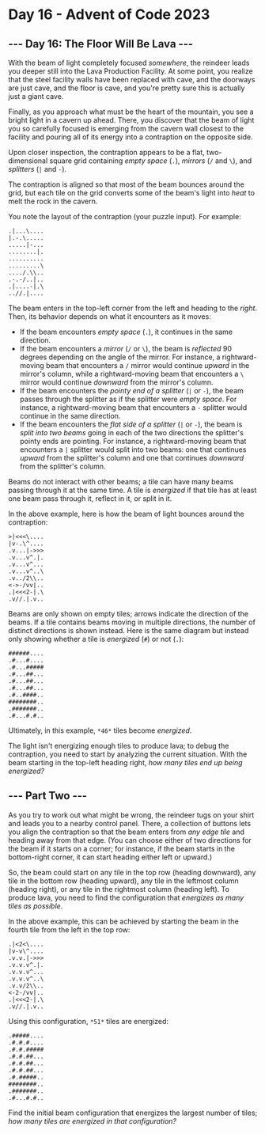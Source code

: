 # Day 16 - Advent of Code 2023

## --- Day 16: The Floor Will Be Lava ---

With the beam of light completely focused *somewhere*, the reindeer leads you
deeper still into the Lava Production Facility. At some point, you realize that
the steel facility walls have been replaced with cave, and the doorways are just
cave, and the floor is cave, and you're pretty sure this is actually just a
giant cave.

Finally, as you approach what must be the heart of the mountain, you see a
bright light in a cavern up ahead. There, you discover that the beam of light
you so carefully focused is emerging from the cavern wall closest to the
facility and pouring all of its energy into a contraption on the opposite side.

Upon closer inspection, the contraption appears to be a flat, two-dimensional
square grid containing *empty space* (`.`), *mirrors* (`/` and `\`), and
*splitters* (`|` and `-`).

The contraption is aligned so that most of the beam bounces around the grid, but
each tile on the grid converts some of the beam's light into *heat* to melt the
rock in the cavern.

You note the layout of the contraption (your puzzle input). For example:

```
.|...\....
|.-.\.....
.....|-...
........|.
..........
.........\
..../.\\..
.-.-/..|..
.|....-|.\
..//.|....
```

The beam enters in the top-left corner from the left and heading to the *right*.
Then, its behavior depends on what it encounters as it moves:

- If the beam encounters *empty space* (`.`), it continues in the same
  direction.
- If the beam encounters a *mirror* (`/` or `\`), the beam is *reflected* 90
  degrees depending on the angle of the mirror. For instance, a rightward-
  moving beam that encounters a `/` mirror would continue *upward* in the
  mirror's column, while a rightward-moving beam that encounters a `\` mirror
  would continue *downward* from the mirror's column.
- If the beam encounters the *pointy end of a splitter* (`|` or `-`), the beam
  passes through the splitter as if the splitter were *empty space*. For
  instance, a rightward-moving beam that encounters a `-` splitter would
  continue in the same direction.
- If the beam encounters the *flat side of a splitter* (`|` or `-`), the beam is
  *split into two beams* going in each of the two directions the splitter's
  pointy ends are pointing. For instance, a rightward-moving beam that
  encounters a `|` splitter would split into two beams: one that continues
  *upward* from the splitter's column and one that continues *downward* from
  the splitter's column.

Beams do not interact with other beams; a tile can have many beams passing
through it at the same time. A tile is *energized* if that tile has at least one
beam pass through it, reflect in it, or split in it.

In the above example, here is how the beam of light bounces around the
contraption:

```
>|<<<\....
|v-.\^....
.v...|->>>
.v...v^.|.
.v...v^...
.v...v^..\
.v../2\\..
<->-/vv|..
.|<<<2-|.\
.v//.|.v..
```

Beams are only shown on empty tiles; arrows indicate the direction of the beams.
If a tile contains beams moving in multiple directions, the number of distinct
directions is shown instead. Here is the same diagram but instead only showing
whether a tile is *energized* (`#`) or not (`.`):

```
######....
.#...#....
.#...#####
.#...##...
.#...##...
.#...##...
.#..####..
########..
.#######..
.#...#.#..
```

Ultimately, in this example, `*46*` tiles become *energized*.

The light isn't energizing enough tiles to produce lava; to debug the
contraption, you need to start by analyzing the current situation. With the beam
starting in the top-left heading right, *how many tiles end up being energized?*

## --- Part Two ---

As you try to work out what might be wrong, the reindeer tugs on your shirt and
leads you to a nearby control panel. There, a collection of buttons lets you
align the contraption so that the beam enters from *any edge tile* and heading
away from that edge. (You can choose either of two directions for the beam if it
starts on a corner; for instance, if the beam starts in the bottom-right corner,
it can start heading either left or upward.)

So, the beam could start on any tile in the top row (heading downward), any tile
in the bottom row (heading upward), any tile in the leftmost column (heading
right), or any tile in the rightmost column (heading left). To produce lava, you
need to find the configuration that *energizes as many tiles as possible*.

In the above example, this can be achieved by starting the beam in the fourth
tile from the left in the top row:

```
.|<2<\....
|v-v\^....
.v.v.|->>>
.v.v.v^.|.
.v.v.v^...
.v.v.v^..\
.v.v/2\\..
<-2-/vv|..
.|<<<2-|.\
.v//.|.v..
```

Using this configuration, `*51*` tiles are energized:

```
.#####....
.#.#.#....
.#.#.#####
.#.#.##...
.#.#.##...
.#.#.##...
.#.#####..
########..
.#######..
.#...#.#..
```

Find the initial beam configuration that energizes the largest number of tiles;
*how many tiles are energized in that configuration?*
